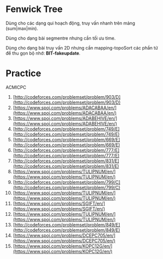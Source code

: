 # Fenwick Tree

Dùng cho các dạng qui hoạch động, truy vấn nhanh trên mảng (sum|max|min).

Dùng cho dạng bài segmentre nhưng cần tối ưu time.

Dùng cho dạng bài truy vấn 2D nhưng cần mapping-topoSort các phần tử để thu gọn bộ nhớ: **BIT-fakeupdate**.

# Practice

ACMICPC

1. [http://codeforces.com/problemset/problem/903/D](http://codeforces.com/problemset/problem/903/D)
2. [https://www.spoj.com/problems/ADACABAA/en/](https://www.spoj.com/problems/ADACABAA/en/)
3. [https://www.spoj.com/problems/ADABEHIVE/en/](https://www.spoj.com/problems/ADABEHIVE/en/)
4. [http://codeforces.com/problemset/problem/749/E](http://codeforces.com/problemset/problem/749/E)
5. [http://codeforces.com/problemset/problem/669/E](http://codeforces.com/problemset/problem/669/E)
6. [http://codeforces.com/problemset/problem/777/E](http://codeforces.com/problemset/problem/777/E)
7. [http://codeforces.com/problemset/problem/831/E](http://codeforces.com/problemset/problem/831/E)
8. [https://www.spoj.com/problems/TULIPNUM/en/](https://www.spoj.com/problems/TULIPNUM/en/)
9. [http://codeforces.com/problemset/problem/799/C](http://codeforces.com/problemset/problem/799/C)
10. [https://www.spoj.com/problems/TULIPNUM/en/](https://www.spoj.com/problems/TULIPNUM/en/)
11. [https://www.spoj.com/problems/SGIFT/en/](https://www.spoj.com/problems/SGIFT/en/)
12. [https://www.spoj.com/problems/TULIPNUM/en/](https://www.spoj.com/problems/TULIPNUM/en/)
13. [http://codeforces.com/problemset/problem/849/E](http://codeforces.com/problemset/problem/849/E)
14. [https://www.spoj.com/problems/DCEPC705/en/](https://www.spoj.com/problems/DCEPC705/en/)
15. [https://www.spoj.com/problems/KOPC12G/en/](https://www.spoj.com/problems/KOPC12G/en/)
